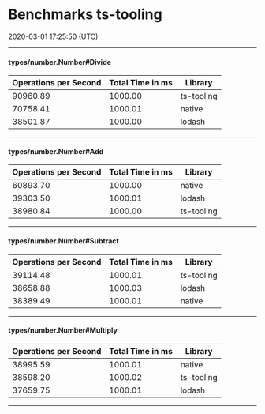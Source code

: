 # Benchmarks ts-tooling
2020-03-01 17:25:50 (UTC)

---

#### types/number.Number#Divide

| Operations per Second | Total Time in ms | Library |
|-----------------------|------------------|---------|
| 90960.89 | 1000.00 | ts-tooling |
| 70758.41 | 1000.01 | native |
| 38501.87 | 1000.00 | lodash |

---

#### types/number.Number#Add

| Operations per Second | Total Time in ms | Library |
|-----------------------|------------------|---------|
| 60893.70 | 1000.00 | native |
| 39303.50 | 1000.01 | lodash |
| 38980.84 | 1000.00 | ts-tooling |

---

#### types/number.Number#Subtract

| Operations per Second | Total Time in ms | Library |
|-----------------------|------------------|---------|
| 39114.48 | 1000.01 | ts-tooling |
| 38658.88 | 1000.03 | lodash |
| 38389.49 | 1000.01 | native |

---

#### types/number.Number#Multiply

| Operations per Second | Total Time in ms | Library |
|-----------------------|------------------|---------|
| 38995.59 | 1000.01 | native |
| 38598.20 | 1000.02 | ts-tooling |
| 37659.75 | 1000.01 | lodash |

---